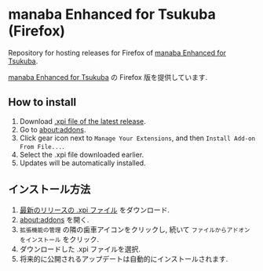 # manaba Enhanced for Tsukuba (Firefox)

Repository for hosting releases for Firefox of [manaba Enhanced for Tsukuba](https://github.com/mkobayashime/manaba-enhanced).

[manaba Enhanced for Tsukuba](https://github.com/mkobayashime/manaba-enhanced) の Firefox 版を提供しています.

## How to install

1. Download [.xpi file of the latest release](https://manaba-enhanced-for-tsukuba.github.io/dist-firefox/latest/).
1. Go to [about:addons](about:addons).
1. Click gear icon next to `Manage Your Extensions`, and then `Install Add-on From File...`.
1. Select the .xpi file downloaded earlier.
1. Updates will be automatically installed.

## インストール方法

1. [最新のリリースの .xpi ファイル](https://manaba-enhanced-for-tsukuba.github.io/dist-firefox/latest/) をダウンロード.
1. [about:addons](about:addons) を開く.
1. `拡張機能の管理` の隣の歯車アイコンをクリックし, 続いて `ファイルからアドオンをインストール` をクリック.
1. ダウンロードした .xpi ファイルを選択.
1. 将来的に公開されるアップデートは自動的にインストールされます.
